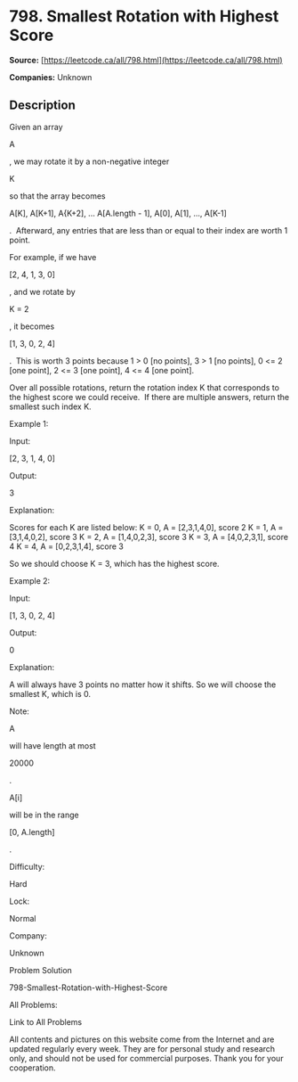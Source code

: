 # 798. Smallest Rotation with Highest Score

**Source:** [https://leetcode.ca/all/798.html](https://leetcode.ca/all/798.html)

**Companies:** Unknown

## Description

Given an array

A

, we may rotate it by a non-negative integer

K

so that the array becomes

A[K], A[K+1], A{K+2], ... A[A.length - 1],
            A[0], A[1], ..., A[K-1]

.  Afterward, any entries that are less than or equal
        to their index are worth 1 point.

For example, if we have

[2, 4, 1, 3, 0]

, and we rotate by

K = 2

, it
        becomes

[1, 3, 0, 2, 4]

.  This is worth 3 points because 1 > 0 [no
        points], 3 > 1 [no points], 0 <= 2 [one point], 2 <= 3 [one point], 4 <= 4 [one
        point].

Over all possible rotations, return the rotation index K that corresponds to the highest
        score we could receive.  If there are multiple answers, return the smallest such index
        K.

Example 1:

Input:

[2, 3, 1, 4, 0]

Output:

3

Explanation:

Scores for each K are listed below:
K = 0,  A = [2,3,1,4,0],    score 2
K = 1,  A = [3,1,4,0,2],    score 3
K = 2,  A = [1,4,0,2,3],    score 3
K = 3,  A = [4,0,2,3,1],    score 4
K = 4,  A = [0,2,3,1,4],    score 3

So we should choose K = 3, which has the highest score.

Example 2:

Input:

[1, 3, 0, 2, 4]

Output:

0

Explanation:

A will always have 3 points no matter how it shifts.
So we will choose the smallest K, which is 0.

Note:

A

will have length at most

20000

.

A[i]

will be in the range

[0, A.length]

.

Difficulty:

Hard

Lock:

Normal

Company:

Unknown

Problem Solution

798-Smallest-Rotation-with-Highest-Score

All Problems:

Link to All Problems

All contents and pictures on this website come from the Internet and are updated regularly every week. They are for personal study and research only, and should not be used for commercial purposes. Thank you for your cooperation.

